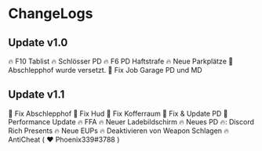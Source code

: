 # ChangeLogs

## Update v1.0

🔥 F10 Tablist
🔥 Schlösser PD
🔥 F6 PD Haftstrafe
🔥 Neue Parkplätze
🔧 Abschlepphof wurde versetzt.
🔧 Fix Job Garage PD und MD

## Update v1.1

🔧 Fix Abschlepphof
🔧 Fix Hud
🔧 Fix Kofferraum
🔧 Fix & Update PD
🔧 Performance Update
🔥 FFA
🔥 Neuer Ladebildschirm
🔥 Neues PD
🔥: Discord Rich Presents
🔥 Neue EUPs
🔥 Deaktivieren von Weapon Schlagen
🔥 AntiCheat ( ❤️ Phoenix339#3788 )
